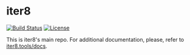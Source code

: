 # iter8

[![Build Status](https://travis-ci.com/iter8-tools/iter8.svg?branch=v1.0)](https://travis-ci.com/iter8-tools/iter8)
[![License](https://img.shields.io/badge/License-Apache%202.0-blue.svg)](LICENSE)

This is iter8's main repo. For additional documentation, please, refer to [iter8.tools/docs](https://iter8.tools/docs).
